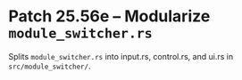 # Patch 25.56e – Modularize `module_switcher.rs`

Splits `module_switcher.rs` into input.rs, control.rs, and ui.rs in `src/module_switcher/`.
